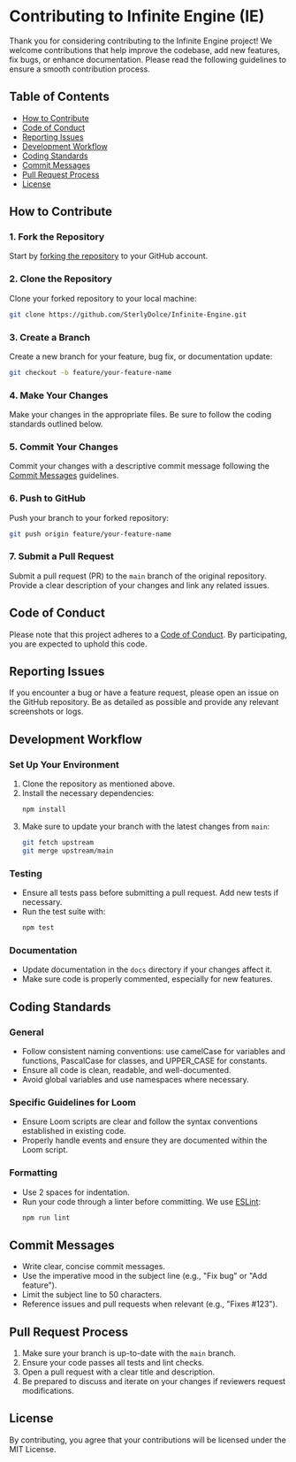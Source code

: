 # Contributing to Infinite Engine (IE)

Thank you for considering contributing to the Infinite Engine project! We welcome contributions that help improve the codebase, add new features, fix bugs, or enhance documentation. Please read the following guidelines to ensure a smooth contribution process.

## Table of Contents
- [How to Contribute](#how-to-contribute)
- [Code of Conduct](#code-of-conduct)
- [Reporting Issues](#reporting-issues)
- [Development Workflow](#development-workflow)
- [Coding Standards](#coding-standards)
- [Commit Messages](#commit-messages)
- [Pull Request Process](#pull-request-process)
- [License](#license)

## How to Contribute

### 1. Fork the Repository
Start by [forking the repository](https://github.com/SterlyDolce/Infinite-Engine) to your GitHub account. 

### 2. Clone the Repository
Clone your forked repository to your local machine:
```bash
git clone https://github.com/SterlyDolce/Infinite-Engine.git
```

### 3. Create a Branch
Create a new branch for your feature, bug fix, or documentation update:
```bash
git checkout -b feature/your-feature-name
```

### 4. Make Your Changes
Make your changes in the appropriate files. Be sure to follow the coding standards outlined below.

### 5. Commit Your Changes
Commit your changes with a descriptive commit message following the [Commit Messages](#commit-messages) guidelines.

### 6. Push to GitHub
Push your branch to your forked repository:
```bash
git push origin feature/your-feature-name
```

### 7. Submit a Pull Request
Submit a pull request (PR) to the `main` branch of the original repository. Provide a clear description of your changes and link any related issues.

## Code of Conduct
Please note that this project adheres to a [Code of Conduct](CODE_OF_CONDUCT.md). By participating, you are expected to uphold this code.

## Reporting Issues
If you encounter a bug or have a feature request, please open an issue on the GitHub repository. Be as detailed as possible and provide any relevant screenshots or logs.

## Development Workflow

### Set Up Your Environment
1. Clone the repository as mentioned above.
2. Install the necessary dependencies:
   ```bash
   npm install
   ```
3. Make sure to update your branch with the latest changes from `main`:
   ```bash
   git fetch upstream
   git merge upstream/main
   ```

### Testing
- Ensure all tests pass before submitting a pull request. Add new tests if necessary.
- Run the test suite with:
  ```bash
  npm test
  ```

### Documentation
- Update documentation in the `docs` directory if your changes affect it.
- Make sure code is properly commented, especially for new features.

## Coding Standards

### General
- Follow consistent naming conventions: use camelCase for variables and functions, PascalCase for classes, and UPPER_CASE for constants.
- Ensure all code is clean, readable, and well-documented.
- Avoid global variables and use namespaces where necessary.

### Specific Guidelines for Loom
- Ensure Loom scripts are clear and follow the syntax conventions established in existing code.
- Properly handle events and ensure they are documented within the Loom script.

### Formatting
- Use 2 spaces for indentation.
- Run your code through a linter before committing. We use [ESLint](https://eslint.org/):
  ```bash
  npm run lint
  ```

## Commit Messages
- Write clear, concise commit messages.
- Use the imperative mood in the subject line (e.g., "Fix bug" or "Add feature").
- Limit the subject line to 50 characters.
- Reference issues and pull requests when relevant (e.g., "Fixes #123").

## Pull Request Process
1. Make sure your branch is up-to-date with the `main` branch.
2. Ensure your code passes all tests and lint checks.
3. Open a pull request with a clear title and description.
4. Be prepared to discuss and iterate on your changes if reviewers request modifications.

## License
By contributing, you agree that your contributions will be licensed under the MIT License.
